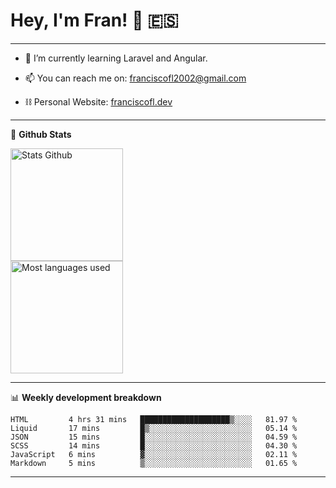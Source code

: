 # Hey, I'm Fran! 👋 :es:

-------

- 🌱 I’m currently learning Laravel and Angular.

- 📫 You can reach me on: franciscofl2002@gmail.com

- ⛓  Personal Website: [franciscofl.dev](https://www.franciscofl.dev/)

-------

📝 **Github Stats**


<div align="left">
  <img height="180em" src="https://github-readme-stats.vercel.app/api?username=franciscofl12&count_private=true&show_icons=true&theme=dracula&bg_color=-45deg,282A36,3D3344" alt="Stats Github"/>
  <br>
  <img height="180em" src="https://github-readme-stats.vercel.app/api/top-langs/?username=franciscofl12&count_private&theme=dracula&bg_color=-45deg,282A36,3D3344&layout=compact&langs_count=6" alt="Most languages used"/>
</div>

-------

📊 **Weekly development breakdown**


<!--START_SECTION:waka-->

```text
HTML         4 hrs 31 mins   ████████████████████▒░░░░   81.97 %
Liquid       17 mins         █▒░░░░░░░░░░░░░░░░░░░░░░░   05.14 %
JSON         15 mins         █░░░░░░░░░░░░░░░░░░░░░░░░   04.59 %
SCSS         14 mins         █░░░░░░░░░░░░░░░░░░░░░░░░   04.30 %
JavaScript   6 mins          ▓░░░░░░░░░░░░░░░░░░░░░░░░   02.11 %
Markdown     5 mins          ▒░░░░░░░░░░░░░░░░░░░░░░░░   01.65 %
```

<!--END_SECTION:waka-->

-------

